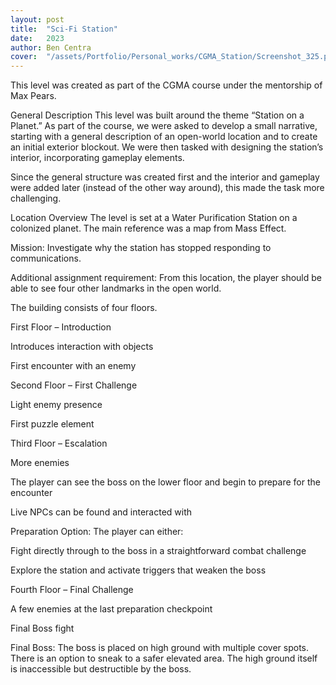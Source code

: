 ```yaml
---
layout: post
title:  "Sci-Fi Station"
date:   2023
author: Ben Centra
cover:  "/assets/Portfolio/Personal_works/CGMA_Station/Screenshot_325.png"
---
```


This level was created as part of the CGMA course under the mentorship of Max Pears.

General Description
This level was built around the theme “Station on a Planet.” As part of the course, we were asked to develop a small narrative, starting with a general description of an open-world location and to create an initial exterior blockout. We were then tasked with designing the station’s interior, incorporating gameplay elements.

Since the general structure was created first and the interior and gameplay were added later (instead of the other way around), this made the task more challenging.

Location Overview
The level is set at a Water Purification Station on a colonized planet.
The main reference was a map from Mass Effect.

Mission:
Investigate why the station has stopped responding to communications.

Additional assignment requirement:
From this location, the player should be able to see four other landmarks in the open world.

The building consists of four floors.

First Floor – Introduction

Introduces interaction with objects

First encounter with an enemy

Second Floor – First Challenge

Light enemy presence

First puzzle element

Third Floor – Escalation

More enemies

The player can see the boss on the lower floor and begin to prepare for the encounter

Live NPCs can be found and interacted with

Preparation Option:
The player can either:

Fight directly through to the boss in a straightforward combat challenge

Explore the station and activate triggers that weaken the boss

Fourth Floor – Final Challenge

A few enemies at the last preparation checkpoint

Final Boss fight

Final Boss:
The boss is placed on high ground with multiple cover spots.
There is an option to sneak to a safer elevated area.
The high ground itself is inaccessible but destructible by the boss.


